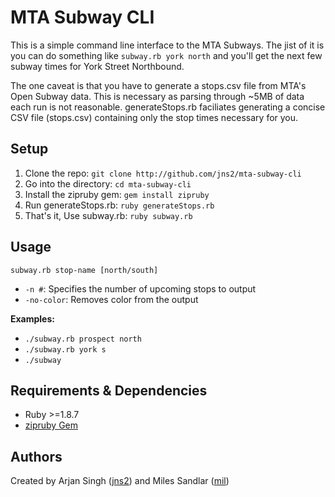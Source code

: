 MTA Subway CLI
==============
This is a simple command line interface to the MTA Subways. The jist of it is you can do something like ```subway.rb york north``` and you'll get the next few subway times for York Street Northbound.

The one caveat is that you have to generate a stops.csv file from MTA's Open Subway data. This is necessary as parsing through ~5MB of data each run is not reasonable. generateStops.rb faciliates generating a concise CSV file (stops.csv) containing only the stop times necessary for you.

Setup
-----
1. Clone the repo:           ```git clone http://github.com/jns2/mta-subway-cli```
2. Go into the directory:    ```cd mta-subway-cli```
3. Install the zipruby gem:  ```gem install zipruby```
3. Run generateStops.rb:     ```ruby generateStops.rb```
4. That's it, Use subway.rb: ```ruby subway.rb```

Usage
-----
```subway.rb stop-name [north/south]```
- ```-n #```: Specifies the number of upcoming stops to output
- ```-no-color```: Removes color from the output

**Examples:**
- ```./subway.rb prospect north```
- ```./subway.rb york s```
- ```./subway```

Requirements & Dependencies
---------------------------
- Ruby >=1.8.7
- [zipruby Gem](http://bitbucket.org/winebarrel/zip-ruby)


Authors
-------
Created by Arjan Singh ([jns2](http://github.com/jns2)) and Miles Sandlar ([mil](http://github.com/mil))
